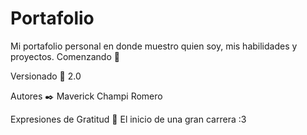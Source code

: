 # Portafolio

Mi portafolio personal en donde muestro quien soy, mis habilidades y proyectos.
Comenzando 🚀

Versionado 📌
2.0

Autores ✒️
Maverick Champi Romero

Expresiones de Gratitud 🎁
El inicio de una gran carrera :3
